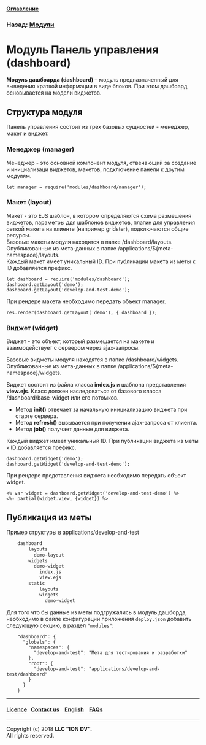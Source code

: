 #### [Оглавление](/docs/ru/index.md)

### Назад: [Модули](/docs/ru/3_modules_description/modules.md)

# Модуль Панель управления (dashboard)

**Модуль дашбоарда (dashboard)** – модуль предназначенный для выведения краткой информации в виде блоков. При этом дашбоард основывается на модели виджетов.

## Структура модуля

Панель управления состоит из трех базовых сущностей - менеджер, макет и виджет.

### Менеджер (manager)

Менеджер - это основной компонент модуля, отвечающий за создание и инициализаци виджетов, макетов, подключение панели к другим модулям.

```
let manager = require('modules/dashboard/manager');
```

### Макет (layout)

Макет - это EJS шаблон, в котором определяются схема размешения виджетов, параметры ддя шаблонов виджетов, плагин для управления сеткой макета на клиенте (например gridster), подключаются общие ресурсы.   
Базовые макеты модуля находятся в папке /dashboard/layouts. Опубликованные из мета-данных в папке /applications/${meta-namespace}/layouts.      
Каждый макет имеет уникальный ID. При публикации макета из меты к ID добавляется префикс. 

```
let dashboard = require('modules/dashboard');
dashboard.getLayout('demo');
dashboard.getLayout('develop-and-test-demo');
```

При рендере макета необходимо передать объект manager.
```
res.render(dashboard.getLayout('demo'), { dashboard });
```

### Виджет (widget)

Виджет - это объект, который размещается на макете и взаимодействует с сервером через ajax-запросы. 

Базовые виджеты модуля находятся в папке /dashboard/widgets. Опубликованные из мета-данных в папке /applications/${meta-namespace}/widgets.  

Виджет состоит из файла класса **index.js** и шаблона представления **view.ejs**.
Класс должен наследоваться от базового класса /dashboard/base-widget или его потомков.

- Метод **init()** отвечает за начальную инициализацию виджета при старте сервера.
- Метод **refresh()** вызывается при получении ajax-запроса от клиента. 
- Метод **job()** получает данные для виджета.

Каждый виджет имеет уникальный ID. При публикации виджета из меты к ID добавляется префикс.

```
dashboard.getWidget('demo');
dashboard.getWidget('develop-and-test-demo');
```

При рендере представления виджета необходимо передать объект widget.

```
<% var widget = dashboard.getWidget('develop-and-test-demo') %>
<%- partial(widget.view, {widget}) %>
```

## Публикация из меты

Пример структуры в applications/develop-and-test
```sh
    dashboard
        layouts
          demo-layout
        widgets
          demo-widget
            index.js
            view.ejs
        static
            layouts              
            widgets
              demo-widget 
```

Для того что бы данные из меты подгружались в модуль дашборда, необходимо в файле конфигурации приложения
`deploy.json` добавить следующую секцию, в раздел `"modules"`:

```
    "dashboard": {
      "globals": {
        "namespaces": {
          "develop-and-test": "Мета для тестирования и разработки"
        },
        "root": {
          "develop-and-test": "applications/develop-and-test/dashboard"
        }
      }
    }
```

--------------------------------------------------------------------------  


 #### [Licence](/LICENSE)&ensp;  [Contact us](https://iondv.ru/index.html) &ensp;  [English](/docs/en/3_modules_description/dashboard.md) &ensp; [FAQs](/faqs.md)  <div><img src="https://mc.iondv.com/watch/local/docs/framework" style="position:absolute; left:-9999px;" height=1 width=1 alt="iondv metrics"></div>         



--------------------------------------------------------------------------  

Copyright (c) 2018 **LLC "ION DV".**   
All rights reserved. 